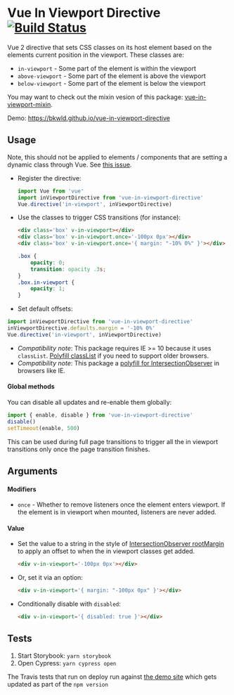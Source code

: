 # Vue In Viewport Directive [![Build Status](https://travis-ci.org/BKWLD/vue-in-viewport-directive.svg?branch=master)](https://travis-ci.org/BKWLD/vue-in-viewport-directive)

Vue 2 directive that sets CSS classes on its host element based on the elements current position in the viewport.  These classes are:

- `in-viewport` - Some part of the element is within the viewport
- `above-viewport` - Some part of the element is above the viewport
- `below-viewport` - Some part of the element is below the viewport


You may want to check out the mixin vesion of this package: [vue-in-viewport-mixin](https://github.com/BKWLD/vue-in-viewport-mixin).

Demo: https://bkwld.github.io/vue-in-viewport-directive


## Usage

Note, this should not be applied to elements / components that are setting a dynamic class through Vue.  See [this issue](https://github.com/BKWLD/vue-in-viewport-directive/issues/4).

* Register the directive:
	```js
	import Vue from 'vue'
	import inViewportDirective from 'vue-in-viewport-directive'
	Vue.directive('in-viewport', inViewportDirective)
	```

* Use the classes to trigger CSS transitions (for instance):
	```html
	<div class='box' v-in-viewport></div>
	<div class='box' v-in-viewport.once='-100px 0px'></div>
	<div class='box' v-in-viewport.once='{ margin: "-10% 0%" }'></div>
	```
	```css
	.box {
		opacity: 0;
		transition: opacity .3s;
	}
	.box.in-viewport {
		opacity: 1;
	}
	```

* Set default offsets:
```js
import inViewportDirective from 'vue-in-viewport-directive'
inViewportDirective.defaults.margin = '-10% 0%'
Vue.directive('in-viewport', inViewportDirective)
```

*	*Compatibility note*: This package requires IE >= 10 because it uses `classList`.  [Polyfill classList](https://github.com/eligrey/classList.js) if you need to support older browsers.
*	*Compatibility note*: This package a [polyfill for IntersectionObserver](https://github.com/w3c/IntersectionObserver/tree/master/polyfill) in browsers like IE.

#### Global methods

You can disable all updates and re-enable them globally:

```js
import { enable, disable } from 'vue-in-viewport-directive'
disable()
setTimeout(enable, 500)
```

This can be used during full page transitions to trigger all the in viewport transitions
only once the page transition finishes.

## Arguments

#### Modifiers

- `once` - Whether to remove listeners once the element enters viewport.  If the element is in viewport when mounted, listeners are never added.


#### Value

- Set the value to a string in the style of [IntersectionObserver rootMargin](https://developer.mozilla.org/en-US/docs/Web/API/IntersectionObserver/IntersectionObserver#Parameters) to apply an offset to when the in viewport classes get added.
	```html
	<div v-in-viewport='-100px 0px'></div>
	```

- Or, set it via an option:
	```html
	<div v-in-viewport='{ margin: "-100px 0px" }'></div>
	```
	
- Conditionally disable with `disabled`:
	```html
	<div v-in-viewport='{ disabled: true }'></div>
	```


## Tests

1. Start Storybook: `yarn storybook`
2. Open Cypress: `yarn cypress open`

The Travis tests that run on deploy run against [the demo site](https://bkwld.github.io/vue-in-viewport-mixin) which gets updated as part of the `npm version` 